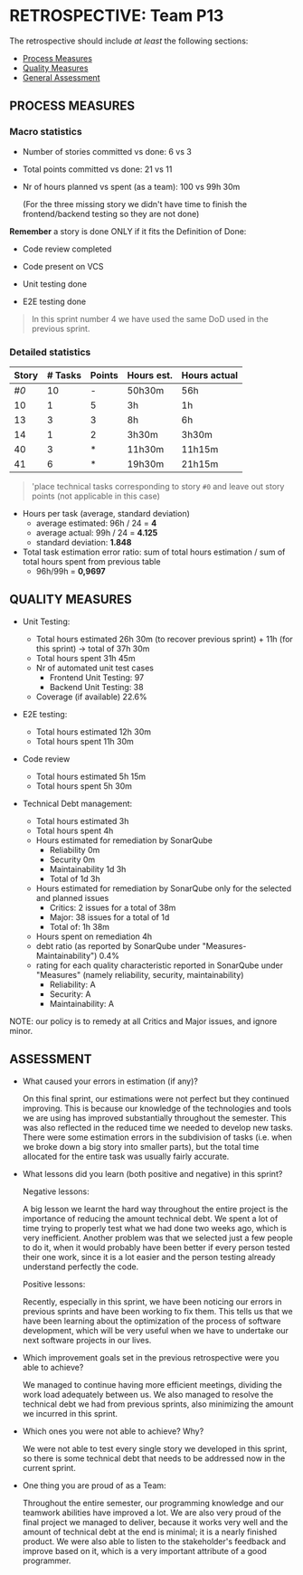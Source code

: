 RETROSPECTIVE: Team P13
=====================================

The retrospective should include _at least_ the following
sections:

- [Process Measures](#process-measures)
- [Quality Measures](#quality-measures)
- [General Assessment](#assessment)

## PROCESS MEASURES 

### Macro statistics

- Number of stories committed vs done: 6 vs 3 

- Total points committed vs done: 21 vs 11

- Nr of hours planned vs spent (as a team): 100 vs 99h 30m

  (For the three missing story we didn't have time to finish the frontend/backend testing so they are not done)

**Remember**  a story is done ONLY if it fits the Definition of Done:



- Code review completed

- Code present on VCS

- Unit testing done

- E2E testing done


> In this sprint number 4 we have used the same DoD used in the previous sprint.


### Detailed statistics
<!--- Here I put calcules in comments
hours estimated vs hours spent

STORY 0: TASKS DONE = E2E testing (7h vs 7h), Improving coverage - backend (5h30m vs 7h30m), SCRUM meeting (6h vs6h), Sprint retrospective (6h vs 6h), sprint planning (9h vs 9h), Farmer page readaptation (1h vs 1h), Rework on story 11 and main page(3h vs 4h), Docker (4h vs 4h30m),  Github issues (3h vs 2h30m), Improving coverage - frontend (6h vs 8h30m)

STORY 10: TASKS DONE: SPG-10:Frontend - Testing (3h vs 1h)

STORY 13: TASKS DONE: SPG-13: Frontend - testing (3h vs 3h), SPG-13: API - testing (2h vs 1h30m), SPG-13: Backend - testing (3h s 1h30m)

STORY 14: TASKS DONE: SPG-14: Frontend - testing (3h30m vs 3h30m)

STORY 40: TASKS DONE: Telegram notification - testing (2h vs 15m), Learning how to build a telegram bot in Node (3h30m vs 3h30m), Implementing the Telegram notification (6h vs 7h30m)

STORY 41: TASKS DONE: SPG-41:Frontend (4h30m vs 6h30m), SPG-41:Frontend - testing (2h30m vs 6h), SPG-41:Backend (4h30m vs 3h30m), SPG-41:Backend - testing (2h30m vs 1h), SPG-41:API (3h30m vs 3h), SPG-41:API - testing (2h vs 1h15m),


--->
| Story | # Tasks | Points | Hours est. | Hours actual |
| ----- | ------- | ------ | ---------- | ------------ |
| _#0_  |   10    |     -  |  50h30m    |     56h      | 
|    10 |     1   |     5  |      3h    |     1h       | <!--DONE-->
|    13 |     3   |     3  |      8h    |     6h       | <!--DONE-->
|    14 |     1   |     2  |   3h30m    |     3h30m    | <!--DONE-->
|    40 |     3   |     *  |  11h30m    |     11h15m   | <!--DONE-->
|    41 |     6   |     *  |  19h30m    |     21h15m   | <!--DONE-->


> 'place technical tasks corresponding to story `#0` and leave out story points (not applicable in this case)

- Hours per task (average, standard deviation)
  - average estimated: 96h / 24 =   **4**
  - average actual: 99h / 24 =   **4.125**
  - standard deviation: **1.848**
- Total task estimation error ratio: sum of total hours estimation / sum of total hours spent from previous table
  - 96h/99h = **0,9697**

  
## QUALITY MEASURES 

- Unit Testing:
  - Total hours estimated		26h 30m (to recover previous sprint) + 11h (for this sprint) -> total of 37h 30m
  - Total hours spent			31h 45m
  - Nr of automated unit test cases 
    - Frontend Unit Testing: 97
    - Backend Unit Testing: 38
  - Coverage (if available)		22.6%
- E2E testing:
  - Total hours estimated		12h 30m
  - Total hours spent			11h 30m
- Code review 
  - Total hours estimated 		5h 15m
  - Total hours spent			5h 30m

- Technical Debt management:		
  - Total hours estimated 		3h
  - Total hours spent			4h
  - Hours estimated for remediation by SonarQube		
    - Reliability 0m 
    - Security 0m
    - Maintainability 1d 3h
    - Total of 1d 3h
  - Hours estimated for remediation by SonarQube only for the selected and planned issues
    - Critics: 2 issues for a total of 38m
    - Major: 38 issues for a total of 1d
    - Total of: 1h 38m
  - Hours spent on remediation 														4h
  - debt ratio (as reported by SonarQube under "Measures-Maintainability")									0.4%
  - rating for each quality characteristic reported in SonarQube under "Measures" (namely reliability, security, maintainability)	
    - Reliability: A
    - Security: A
    - Maintainability: A

NOTE: our policy is to remedy at all Critics and Major issues, and ignore minor.

## ASSESSMENT

- What caused your errors in estimation (if any)?

  On this final sprint, our estimations were not perfect but they continued improving. This is because our knowledge of the technologies and tools we are using has improved substantially throughout the semester. This was also reflected in the reduced time we needed to develop new tasks. There were some estimation errors in the subdivision of tasks (i.e. when we broke down a big story into smaller parts), but the total time allocated for the entire task was usually fairly accurate.

- What lessons did you learn (both positive and negative) in this sprint?

  Negative lessons:

  A big lesson we learnt the hard way throughout the entire project is the importance of reducing the amount technical debt. We spent a lot of time trying to properly test what we had done two weeks ago, which is very inefficient. Another problem was that we selected just a few people to do it, when it would probably have been better if every person tested their one work, since it is a lot easier and the person testing already understand perfectly the code.

  Positive lessons:

  Recently, especially in this sprint, we have been noticing our errors in previous sprints and have been working to fix them. This tells us that we have been learning about the optimization of the process of software development, which will be very useful when we have to undertake our next software projects in our lives.

- Which improvement goals set in the previous retrospective were you able to achieve?

  We managed to continue having more efficient meetings, dividing the work load adequately between us. We also managed to resolve the technical debt we had from previous sprints, also minimizing the amount we incurred in this sprint.

- Which ones you were not able to achieve? Why?

  We were not able to test every single story we developed in this sprint, so there is some technical debt that needs to be addressed now in the current sprint.

- One thing you are proud of as a Team:

  Throughout the entire semester, our programming knowledge and our teamwork abilities have improved a lot. We are also very proud of the final project we managed to deliver, because it works very well and the amount of technical debt at the end is minimal; it is a nearly finished product. We were also able to listen to the stakeholder's feedback and improve based on it, which is a very important attribute of a good programmer.

